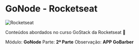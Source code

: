 # GoNode - Rocketseat

![Rocketseat](https://rocketseat.com.br/static/og.png)

<p>Conteúdos abordados no curso GoStack da Rocketseat 🚀</p>
<p>
  Módulo: <strong>GoNode</strong>
  Parte: <strong>2ª Parte</strong>
  Observação: <strong>APP GoBarber</strong>
</p>
